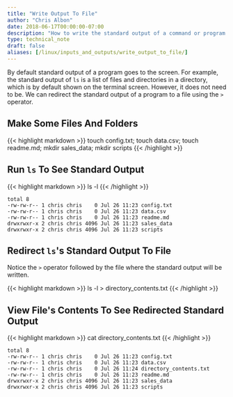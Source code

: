 ```yaml
---
title: "Write Output To File"
author: "Chris Albon"
date: 2018-06-17T00:00:00-07:00
description: "How to write the standard output of a command or program to a file using the Linux command line."
type: technical_note
draft: false
aliases: [/linux/inputs_and_outputs/write_output_to_file/]
---
```


By default standard output of a program goes to the screen. For example, the standard output of `ls` is a list of files and directories in a directory, which is by default shown on the terminal screen. However, it does not need to be. We can redirect the standard output of a program to a file using the `>` operator.

## Make Some Files And Folders

{{< highlight markdown >}}
touch config.txt; touch data.csv; touch readme.md; mkdir sales_data; mkdir scripts
{{< /highlight >}}

## Run `ls` To See Standard Output

{{< highlight markdown >}}
ls -l
{{< /highlight >}}
```
total 8
-rw-rw-r-- 1 chris chris    0 Jul 26 11:23 config.txt
-rw-rw-r-- 1 chris chris    0 Jul 26 11:23 data.csv
-rw-rw-r-- 1 chris chris    0 Jul 26 11:23 readme.md
drwxrwxr-x 2 chris chris 4096 Jul 26 11:23 sales_data
drwxrwxr-x 2 chris chris 4096 Jul 26 11:23 scripts
```

## Redirect `ls`'s Standard Output To File

Notice the `>` operator followed by the file where the standard output will be written.

{{< highlight markdown >}}
ls -l > directory_contents.txt
{{< /highlight >}}

## View File's Contents To See Redirected Standard Output

{{< highlight markdown >}}
cat directory_contents.txt
{{< /highlight >}}
```
total 8
-rw-rw-r-- 1 chris chris    0 Jul 26 11:23 config.txt
-rw-rw-r-- 1 chris chris    0 Jul 26 11:23 data.csv
-rw-rw-r-- 1 chris chris    0 Jul 26 11:24 directory_contents.txt
-rw-rw-r-- 1 chris chris    0 Jul 26 11:23 readme.md
drwxrwxr-x 2 chris chris 4096 Jul 26 11:23 sales_data
drwxrwxr-x 2 chris chris 4096 Jul 26 11:23 scripts
```